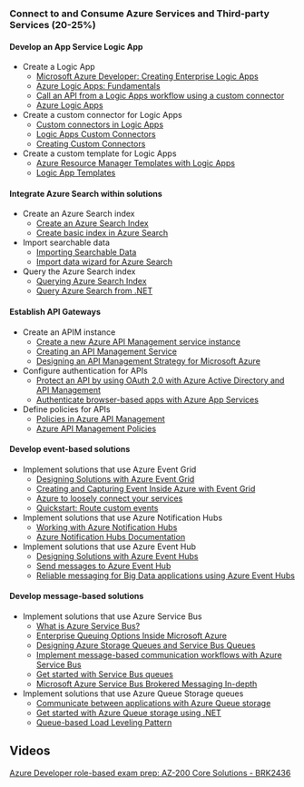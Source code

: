### Connect to and Consume Azure Services and Third-party Services (20-25%)

#### Develop an App Service Logic App

- Create a Logic App  
  - [Microsoft Azure Developer: Creating Enterprise Logic Apps](https://app.pluralsight.com/library/courses/microsoft-azure-enterprise-logic-app-creating/table-of-contents)
  - [Azure Logic Apps: Fundamentals](https://app.pluralsight.com/library/courses/azure-logic-apps-fundamentals/table-of-contents)
  - [Call an API from a Logic Apps workflow using a custom connector](https://docs.microsoft.com/en-us/learn/modules/logic-apps-and-custom-connectors/)
  - [Azure Logic Apps](https://docs.microsoft.com/en-us/azure/logic-apps/)
- Create a custom connector for Logic Apps  
  - [Custom connectors in Logic Apps](https://docs.microsoft.com/en-us/azure/logic-apps/custom-connector-overview)
  - [Logic Apps Custom Connectors](https://app.pluralsight.com/player?course=microsoft-azure-enterprise-logic-app-creating&author=stephen-thomas&name=9cfbf4ab-cdb4-429c-9001-9444e34953da&clip=6&mode=live)
  - [Creating Custom Connectors](https://app.pluralsight.com/player?course=azure-logic-apps-fundamentals&author=stephen-thomas&name=87e769f1-2d32-41d5-8201-b6ad20b8a8e2&clip=0&mode=live)
- Create a custom template for Logic Apps  
  - [Azure Resource Manager Templates with Logic Apps](https://app.pluralsight.com/player?course=microsoft-azure-enterprise-logic-app-creating&author=stephen-thomas&name=9cfbf4ab-cdb4-429c-9001-9444e34953da&clip=2&mode=live)
  - [Logic App Templates](https://docs.microsoft.com/en-us/azure/logic-apps/logic-apps-create-logic-apps-from-templates)

#### Integrate Azure Search within solutions

- Create an Azure Search index  
  - [Create an Azure Search Index](https://app.pluralsight.com/player?course=microsoft-azure-textual-content-search-enabling&author=sahil-malik&name=579be45b-5d9c-47fb-ad3c-7452c4149faf&clip=3&mode=live)
  - [Create basic index in Azure Search](https://docs.microsoft.com/en-us/azure/search/search-what-is-an-index)
- Import searchable data  
  - [Importing Searchable Data](https://app.pluralsight.com/player?course=microsoft-azure-textual-content-search-enabling&author=sahil-malik&name=0deb72c1-cf11-4ba9-a431-df138a961f2c&clip=0&mode=live)
  - [Import data wizard for Azure Search](https://docs.microsoft.com/en-us/azure/search/search-import-data-portal)
- Query the Azure Search index  
  - [Querying Azure Search Index](https://app.pluralsight.com/player?course=microsoft-azure-textual-content-search-enabling&author=sahil-malik&name=a7c702a9-8ded-4a3c-ab2c-23be71aacad1&clip=0&mode=live)
  - [Query Azure Search from .NET](https://docs.microsoft.com/en-us/azure/search/search-howto-dotnet-sdk)

#### Establish API Gateways

- Create an APIM instance  
  - [Create a new Azure API Management service instance](https://docs.microsoft.com/en-us/azure/api-management/get-started-create-service-instance)
  - [Creating an API Management Service](https://app.pluralsight.com/player?course=microsoft-azure-api-management-essentials&author=vishwas-lele&name=microsoft-azure-api-management-essentials-m2&clip=5&mode=live)
  - [Designing an API Management Strategy for Microsoft Azure](https://app.pluralsight.com/library/courses/microsoft-azure-api-management-strategy-designing/table-of-contents)
- Configure authentication for APIs  
  - [Protect an API by using OAuth 2.0 with Azure Active Directory and API Management](https://docs.microsoft.com/en-us/azure/api-management/api-management-howto-protect-backend-with-aad)
  - [Authenticate browser-based apps with Azure App Services](https://docs.microsoft.com/en-us/learn/modules/authenticate-browser-based-apps-with-azure-app-services/)
- Define policies for APIs  
  - [Policies in Azure API Management](https://app.pluralsight.com/player?course=microsoft-azure-api-management-essentials&author=vishwas-lele&name=microsoft-azure-api-management-essentials-m2&clip=0&mode=live)
  - [Azure API Management Policies](https://docs.microsoft.com/en-us/azure/api-management/api-management-howto-policies)

#### Develop event-based solutions

- Implement solutions that use Azure Event Grid  
  - [Designing Solutions with Azure Event Grid](https://app.pluralsight.com/library/courses/microsoft-azure-messaging-architecture-designing/table-of-contents)
  - [Creating and Capturing Event Inside Azure with Event Grid](https://app.pluralsight.com/player?course=microsoft-azure-enterprise-messaging-eventing&author=stephen-thomas&name=0588df39-38a5-4547-a83f-37cbd1350757&clip=0&mode=live)
  - [Azure to loosely connect your services](https://docs.microsoft.com/en-us/learn/modules/choose-a-messaging-model-in-azure-to-connect-your-services/index)
  - [Quickstart: Route custom events](https://docs.microsoft.com/en-us/azure/event-grid/custom-event-quickstart-portal)
- Implement solutions that use Azure Notification Hubs
  - [Working with Azure Notification Hubs](https://app.pluralsight.com/player?course=microsoft-azure-enterprise-messaging-eventing&author=stephen-thomas&name=fe597018-c7c0-4ebe-867c-62985cf3c108&clip=0&mode=live)
  - [Azure Notification Hubs Documentation](https://docs.microsoft.com/en-us/azure/notification-hubs/)
- Implement solutions that use Azure Event Hub
  - [Designing Solutions with Azure Event Hubs](https://app.pluralsight.com/player?course=microsoft-azure-messaging-architecture-designing&author=tim-warner&name=8224f00c-1b3f-4d73-8d3d-d6ccd44fc6e6&clip=0&mode=live)
  - [Send messages to Azure Event Hub](https://docs.microsoft.com/en-us/azure/event-hubs/event-hubs-dotnet-standard-getstarted-send)
  - [Reliable messaging for Big Data applications using Azure Event Hubs](https://docs.microsoft.com/en-us/learn/modules/enable-reliable-messaging-for-big-data-apps-using-event-hubs/)

#### Develop message-based solutions

- Implement solutions that use Azure Service Bus
  - [What is Azure Service Bus?](https://docs.microsoft.com/en-us/azure/service-bus-messaging/service-bus-messaging-overview)
  - [Enterprise Queuing Options Inside Microsoft Azure](https://app.pluralsight.com/library/courses/microsoft-azure-enterprise-messaging-eventing/table-of-contents)
  - [Designing Azure Storage Queues and Service Bus Queues](https://app.pluralsight.com/library/courses/microsoft-azure-messaging-architecture-designing/table-of-contents)
  - [Implement message-based communication workflows with Azure Service Bus](https://docs.microsoft.com/en-us/learn/modules/implement-message-workflows-with-service-bus/)
  - [Get started with Service Bus queues](https://docs.microsoft.com/en-us/azure/service-bus-messaging/service-bus-dotnet-get-started-with-queues)
  - [Microsoft Azure Service Bus Brokered Messaging In-depth](https://app.pluralsight.com/library/courses/microsoft-azure-service-brokered-messaging/table-of-contents)
- Implement solutions that use Azure Queue Storage queues
  - [Communicate between applications with Azure Queue storage](https://docs.microsoft.com/en-us/learn/modules/communicate-between-apps-with-azure-queue-storage/)
  - [Get started with Azure Queue storage using .NET](https://docs.microsoft.com/en-us/azure/storage/queues/storage-dotnet-how-to-use-queues)
  - [Queue-based Load Leveling Pattern](https://app.pluralsight.com/player?course=azure-design-patterns-availability-resilience&author=barry-luijbregts&name=azure-design-patterns-availability-resilience-m5&clip=0&mode=live)

## Videos

[Azure Developer role-based exam prep: AZ-200 Core Solutions - BRK2436](https://www.youtube.com/watch?v=nWpNe5bbzz8)
